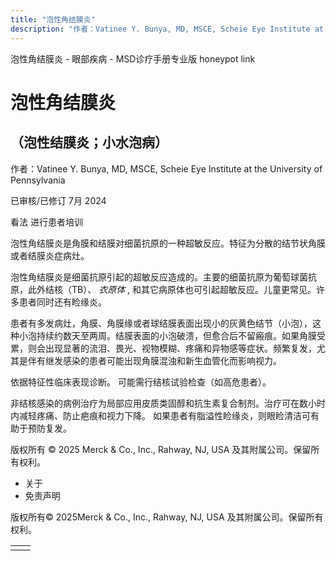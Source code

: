 ```yaml
---
title: "泡性角结膜炎"
description: "作者：Vatinee Y. Bunya, MD, MSCE, Scheie Eye Institute at the University of Pennsylvania"
---
```


﻿泡性角结膜炎 \- 眼部疾病 \- MSD诊疗手册专业版 honeypot link

# 泡性角结膜炎

## （泡性结膜炎；小水泡病）

作者：Vatinee Y. Bunya, MD, MSCE, Scheie Eye Institute at the University of Pennsylvania

已审核/已修订 7月 2024

看法 进行患者培训

泡性角结膜炎是角膜和结膜对细菌抗原的一种超敏反应。特征为分散的结节状角膜或者结膜炎症病灶。

泡性角结膜炎是细菌抗原引起的超敏反应造成的。主要的细菌抗原为葡萄球菌抗原，此外结核（TB）、 _衣原体_ , 和其它病原体也可引起超敏反应。儿童更常见。许多患者同时还有睑缘炎。

患者有多发病灶，角膜、角膜缘或者球结膜表面出现小的灰黄色结节（小泡），这种小泡持续约数天至两周。结膜表面的小泡破溃，但愈合后不留瘢痕。如果角膜受累，则会出现显著的流泪、畏光、视物模糊、疼痛和异物感等症状。频繁复发，尤其是伴有继发感染的患者可能出现角膜混浊和新生血管化而影响视力。

依据特征性临床表现诊断。 可能需行结核试验检查（如高危患者）。

非结核感染的病例治疗为局部应用皮质类固醇和抗生素复合制剂。治疗可在数小时内减轻疼痛、防止疤痕和视力下降。 如果患者有脂溢性睑缘炎，则眼睑清洁可有助于预防复发。



版权所有 © 2025
Merck & Co., Inc., Rahway, NJ, USA 及其附属公司。保留所有权利。

- 关于
- 免责声明

版权所有© 2025Merck & Co., Inc., Rahway, NJ, USA 及其附属公司。保留所有权利。

|     |     |
| --- | --- |
|  |  |